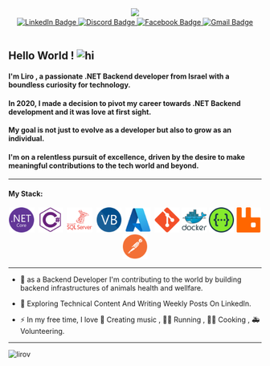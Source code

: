 <div id="header" align="center">
  <img src="https://media.giphy.com/media/f3iwJFOVOwuy7K6FFw/giphy.gif" width="300"/>
</div>
<div id="badges" align="center">
  <a href="https://www.linkedin.com/in/lironvinik/">
    <img src="https://img.shields.io/badge/LinkedIn-blue?style=for-the-badge&logo=linkedin&logoColor=white" alt="LinkedIn Badge"/>
  </a>
  <a href="https://discordapp.com/users/1054447432240463952">
    <img src="https://img.shields.io/badge/Discord-purple?style=for-the-badge&logo=discord&logoColor=white" alt="Discord Badge"/>
  </a>
  <a href="https://www.facebook.com/profile.php?id=100041203895610">
    <img src="https://img.shields.io/badge/Facebook-blue?style=for-the-badge&logo=facebook&logoColor=white" alt="Facebook Badge"/>
  </a>
    <a href="mailto:lirovink@gmail.com">
    <img src="https://img.shields.io/badge/-lirovink-c0392b?style=for-the-badge&logo=gmail&logoColor=white" alt="Gmail Badge"/>
  </a>

</div>
<img src="https://komarev.com/ghpvc/?lirov&style=flat-square&color=blue" alt=""/>

## Hello World ! <img src="https://user-images.githubusercontent.com/1303154/88677602-1635ba80-d120-11ea-84d8-d263ba5fc3c0.gif" width="28px" alt="hi">

#### I'm Liro , a passionate .NET Backend developer from Israel with a boundless curiosity for technology.
####  In 2020, I made a decision to pivot my career towards .NET Backend development and it was love at first sight.
#### My goal is not just to evolve as a developer but also to grow as an individual. 
#### I'm on a relentless pursuit of excellence, driven by the desire to make meaningful contributions to the tech world and beyond. 

---

#### My Stack:

<!-- TODO: Make technologies links takes you to repositories -->

<div align="center">
  <img src="https://github.com/devicons/devicon/blob/master/icons/dotnetcore/dotnetcore-original.svg" title=".NET" alt=".NET" width="50" height="50"/>&nbsp;
  <img src="https://github.com/devicons/devicon/blob/master/icons/csharp/csharp-line.svg" title="Csharp"  alt="Csharp" width="50" height="50"/>&nbsp;
  <img src="https://github.com/devicons/devicon/blob/master/icons/microsoftsqlserver/microsoftsqlserver-plain-wordmark.svg" title="SQLServer" alt="SQLServer" width="50" height="50"/>&nbsp;
  <img src="https://github.com/devicons/devicon/blob/master/icons/visualbasic/visualbasic-original.svg" title="VisualBasic" alt="VisualBasic" width="50" height="50"/>&nbsp;
  <img src="https://github.com/devicons/devicon/blob/master/icons/azure/azure-original.svg" title="Azure" alt="Azure" width="50" height="50"/>&nbsp;
  <img src="https://github.com/devicons/devicon/blob/master/icons/git/git-original.svg" title="Git" **alt="Git" width="50" height="50"/>
  <img src="https://github.com/devicons/devicon/blob/master/icons/docker/docker-original-wordmark.svg" title="Docker" **alt="docker" width="50" height="50"/>
  <img src="https://github.com/devicons/devicon/blob/master/icons/swagger/swagger-original.svg" title="Swagger" **alt="Swagger" width="50" height="50"/>
  <img src="https://github.com/devicons/devicon/blob/master/icons/rabbitmq/rabbitmq-original.svg" title="Rabbitmq" **alt="Rabbitmq" width="50" height="50"/>
  <img src="https://github.com/devicons/devicon/blob/master/icons/postman/postman-original.svg" title="postman" **alt="Postman" width="50" height="50"/>
</div>

---

- :telescope: as a Backend Developer I'm contributing to the world by building backend infrastructures of animals health and wellfare.

- :seedling: Exploring Technical Content And Writing Weekly Posts On LinkedIn.

- :zap: In my free time, I love :guitar: Creating music , :running_man: Running , :man_cook: Cooking , :ambulance: Volunteering.

---

<p>&nbsp;<img align=left src="https://github-readme-stats.vercel.app/api/top-langs/?username=lirov" alt="lirov" /></p>

